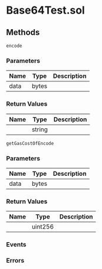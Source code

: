 
# Base64Test.sol

## Methods
```solidity
encode
```

### Parameters
| Name | Type | Description |
|---|---|---|
| data | bytes |  |


### Return Values
| Name | Type | Description |
|---|---|---|
|  | string |  |

```solidity
getGasCostOfEncode
```

### Parameters
| Name | Type | Description |
|---|---|---|
| data | bytes |  |


### Return Values
| Name | Type | Description |
|---|---|---|
|  | uint256 |  |


### Events

### Errors

